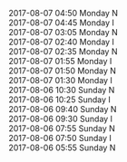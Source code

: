 2017-08-07 04:50 Monday  N  
2017-08-07 04:45 Monday  I  
2017-08-07 03:05 Monday  N  
2017-08-07 02:40 Monday  I  
2017-08-07 02:35 Monday  N  
2017-08-07 01:55 Monday  I  
2017-08-07 01:50 Monday  N  
2017-08-07 01:30 Monday  I  
2017-08-06 10:30 Sunday  N  
2017-08-06 10:25 Sunday  I  
2017-08-06 09:40 Sunday  N  
2017-08-06 09:30 Sunday  I  
2017-08-06 07:55 Sunday  N  
2017-08-06 07:50 Sunday  I  
2017-08-06 05:55 Sunday  N  
